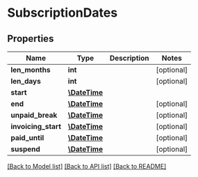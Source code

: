 # SubscriptionDates

## Properties
Name | Type | Description | Notes
------------ | ------------- | ------------- | -------------
**len_months** | **int** |  | [optional] 
**len_days** | **int** |  | [optional] 
**start** | [**\DateTime**](\DateTime.md) |  | 
**end** | [**\DateTime**](\DateTime.md) |  | [optional] 
**unpaid_break** | [**\DateTime**](\DateTime.md) |  | [optional] 
**invoicing_start** | [**\DateTime**](\DateTime.md) |  | [optional] 
**paid_until** | [**\DateTime**](\DateTime.md) |  | [optional] 
**suspend** | [**\DateTime**](\DateTime.md) |  | [optional] 

[[Back to Model list]](../README.md#documentation-for-models) [[Back to API list]](../README.md#documentation-for-api-endpoints) [[Back to README]](../README.md)


